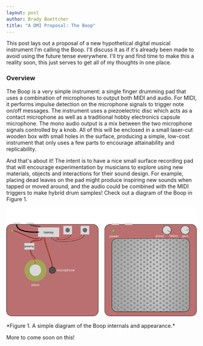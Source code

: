 ```yaml
---
layout: post
author: Brady Boettcher
title: "A DMI Proposal: The Boop"
---
```


This post lays out a proposal of a new hypothetical digital musical instrument I'm calling the Boop. I'll discuss it as if it's already been made to avoid using the future tense everywhere. I'll try and find time to make this a reality soon, this just serves to get all of my thoughts in one place.

### Overview

The Boop is a very simple instrument: a single finger drumming pad that uses a combination of microphones to output both MIDI and audio. For MIDI, it performs impulse detection on the microphone signals to trigger note on/off messages. The instrument uses a piezoelectric disc which acts as a contact microphone as well as a traditional hobby electronics capsule microphone. The mono audio output is a mix between the two microphone signals controlled by a knob. All of this will be enclosed in a small laser-cut wooden box with small holes in the surface, producing a simple, low-cost instrument that only uses a few parts to encourage attainability and replicability.

And that's about it! The intent is to have a nice small surface recording pad that will encourage experimentation by musicians to explore using new materials, objects and interactions for their sound design. For example, placing dead leaves on the pad might produce inspiring new sounds when tapped or moved around, and the audio could be combined with the MIDI triggers to make hybrid drum samples! Check out a diagram of the Boop in Figure 1.

<p align="center">
  <img src="/images/boopDiagram.png" />
</p>
*Figure 1. A simple diagram of the Boop internals and appearance.*

More to come soon on this!
